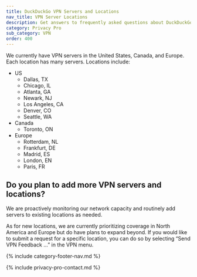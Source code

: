 ```yaml
---
title: DuckDuckGo VPN Servers and Locations
nav_title: VPN Server Locations
description: Get answers to frequently asked questions about DuckDuckGo VPN, which gives you an extra layer of protection online, hiding your location and IP address from the sites you visit.
category: Privacy Pro
sub_category: VPN
order: 400
---
```


We currently have VPN servers in the United States, Canada, and Europe. Each location has many servers. Locations include:

-   US
    -   Dallas, TX
    -   Chicago, IL
    -   Atlanta, GA
    -   Newark, NJ
    -   Los Angeles, CA
    -   Denver, CO
    -   Seattle, WA
-   Canada
    -   Toronto, ON
-   Europe
    -   Rotterdam, NL
    -   Frankfurt, DE
    -   Madrid, ES
    -   London, EN
    -   Paris, FR

## Do you plan to add more VPN servers and locations?

We are proactively monitoring our network capacity and routinely add servers to existing locations as needed.

As for new locations, we are currently prioritizing coverage in North America and Europe but do have plans to expand beyond. If you would like to submit a request for a specific location, you can do so by selecting “Send VPN Feedback ...” in the VPN menu.

{% include category-footer-nav.md %}

{% include privacy-pro-contact.md %}
